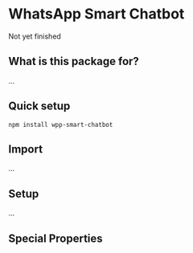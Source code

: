 # WhatsApp Smart Chatbot

Not yet finished

## What is this package for?

...


## Quick setup

```
npm install wpp-smart-chatbot
```

## Import
...

## Setup
...

## Special Properties

